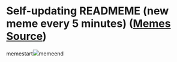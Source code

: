 # Self-updating READMEME (new meme every 5 minutes) ([Memes Source](https://bramses.notion.site/a49c1e962b7646879176ac3b327b6533?v=4d1eda54b170483cb03a40f257231764))

memestart![](https://www.notion.so/image/https%3A%2F%2Fs3-us-west-2.amazonaws.com%2Fsecure.notion-static.com%2Fa0005a4f-e32d-420e-b48c-6635eea1ae2b%2F88FF349B-C236-459A-B833-CE364023B25B.jpeg?table=block&id=63c40b35-169d-4d88-8e23-b22917f7db6c&cache=v2)memeend
